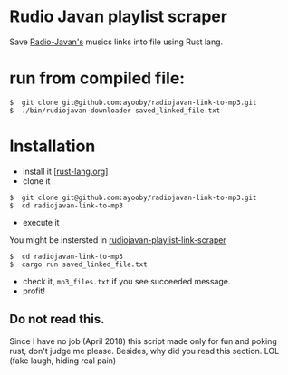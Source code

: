 
# Rudio Javan playlist scraper

Save [Radio-Javan's](https://www.radiojavan.com) musics links into file using Rust lang.


# run from compiled file:
```
$  git clone git@github.com:ayooby/radiojavan-link-to-mp3.git
$  ./bin/rudiojavan-downloader saved_linked_file.txt 
```

# Installation
- install it [[rust-lang.org](https://www.rust-lang.org/en-US/install.html)]
- clone it
```
$  git clone git@github.com:ayooby/radiojavan-link-to-mp3.git
$  cd radiojavan-link-to-mp3
```
- execute it

You might be instersted in [rudiojavan-playlist-link-scraper](https://github.com/ayooby/rudiojavan-playlist-link-scraper/edit/master/README.md)

```
$  cd radiojavan-link-to-mp3
$  cargo run saved_linked_file.txt
```
- check it, `mp3_files.txt` if you see succeeded message.
- profit!


## Do not read this.

Since I have no job (April 2018) this script made only for fun and poking rust, don't judge me please.
Besides, why did you read this section. LOL (fake laugh, hiding real pain)
